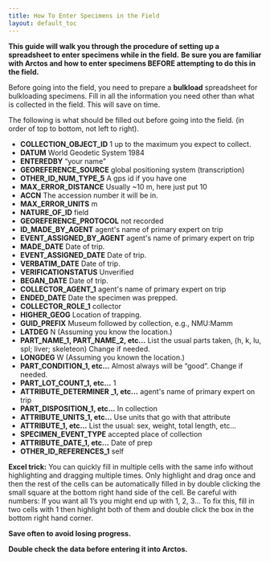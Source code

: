 ```yaml
---
title: How To Enter Specimens in the Field
layout: default_toc
---
```


**This guide will walk you through the procedure of setting up a spreadsheet to enter specimens while in the field.**
**Be sure you are familiar with Arctos and how to enter specimens BEFORE attempting to do this in the field.**

Before going into the field, you need to prepare a **bulkload** spreadsheet for bulkloading specimens. Fill in all the information you need other than what is collected in the field. This will save on time.

The following is what should be filled out before going into the field. (in order of top to bottom, not left to right).

* **COLLECTION_OBJECT_ID** 1 up to the maximum you expect to collect.
* **DATUM** World Geodetic System 1984
* **ENTEREDBY** “your name”
* **GEOREFERENCE_SOURCE** global positioning system (transcription)
* **OTHER_ID_NUM_TYPE_5** A gps id if you have one
* **MAX_ERROR_DISTANCE** Usually ~10 m, here just put 10
* **ACCN** The accession number it will be in.
* **MAX_ERROR_UNITS** m
* **NATURE_OF_ID** field
* **GEOREFERENCE_PROTOCOL** not recorded
* **ID_MADE_BY_AGENT** agent's name of primary expert on trip
* **EVENT_ASSIGNED_BY_AGENT** agent's name of primary expert on trip
* **MADE_DATE** Date of trip.
* **EVENT_ASSIGNED_DATE** Date of trip.
* **VERBATIM_DATE** Date of trip.
* **VERIFICATIONSTATUS** Unverified
* **BEGAN_DATE** Date of trip.
* **COLLECTOR_AGENT_1** agent's name of primary expert on trip
* **ENDED_DATE** Date the specimen was prepped.
* **COLLECTOR_ROLE_1** collector
* **HIGHER_GEOG** Location of trapping.
* **GUID_PREFIX** Museum followed by collection, e.g., NMU:Mamm
* **LATDEG** N (Assuming you know the location.)
* **PART_NAME_1, PART_NAME_2, etc…** List the usual parts taken, (h, k, lu, spl; liver; skeleteon) Change if needed.
* **LONGDEG** W  (Assuming you known the location.)
* **PART_CONDITION_1, etc…** Almost always will be “good”. Change if needed.
* **PART_LOT_COUNT_1, etc…** 1
* **ATTRIBUTE_DETERMINER _1, etc…** agent's name of primary expert on trip
* **PART_DISPOSITION_1, etc…** In collection
* **ATTRIBUTE_UNITS_1, etc…** Use units that go with that attribute
* **ATTRIBUTE_1, etc…** List the usual: sex, weight, total length, etc…
* **SPECIMEN_EVENT_TYPE** accepted place of collection
* **ATTRIBUTE_DATE_1, etc…** Date of prep
* **OTHER_ID_REFERENCES_1** self

**Excel trick:** You can quickly fill in multiple cells with the same info without highlighting and dragging multiple times. Only highlight and drag once and then the rest of the cells can be automatically filled in by double clicking the small square at the bottom right hand side of the cell. Be careful with numbers: If you want all 1’s you might end up with 1, 2, 3… To fix this, fill in two cells with 1 then highlight both of them and double click the box in the bottom right hand corner.

**Save often to avoid losing progress.**

**Double check the data before entering it into Arctos.**
